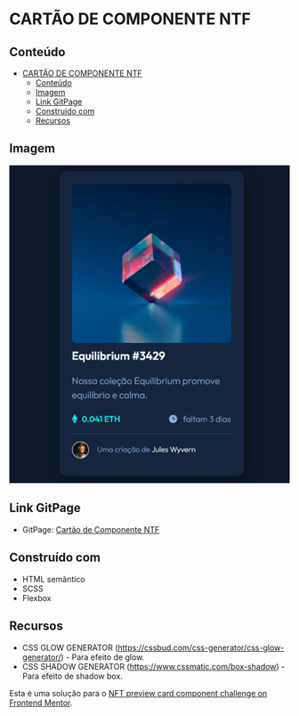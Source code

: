 # CARTÃO DE COMPONENTE NTF


## Conteúdo

- [CARTÃO DE COMPONENTE NTF](#cartão-de-componente-ntf)
  - [Conteúdo](#conteúdo)
  - [Imagem](#imagem)
  - [Link GitPage](#link-gitpage)
  - [Construído com](#construído-com)
  - [Recursos](#recursos)


## Imagem

![card-ntf.png](card-ntf.png)

## Link GitPage

- GitPage: [Cartão de Componente NTF](https://github.com/MarcelaCostaA/card-ntf.git)


## Construído com 
- HTML semântico
- SCSS
- Flexbox

## Recursos 

- CSS GLOW GENERATOR (https://cssbud.com/css-generator/css-glow-generator/) - Para efeito de glow.
- CSS SHADOW GENERATOR (https://www.cssmatic.com/box-shadow) - Para efeito de shadow box.

Esta é uma solução para o [NFT preview card component challenge on Frontend Mentor](https://www.frontendmentor.io/challenges/nft-preview-card-component-SbdUL_w0U). 



